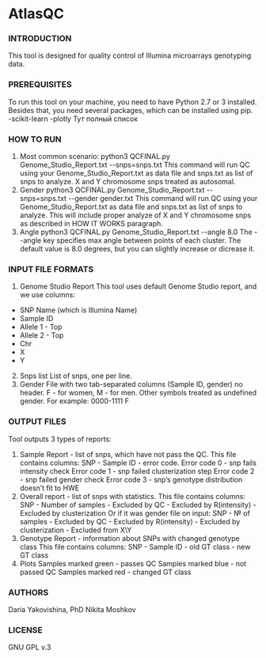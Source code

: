 # AtlasQC

### INTRODUCTION
This tool is designed for quality control of Illumina  microarrays genotyping data.


### PREREQUISITES
To run this tool on your machine, you need to have Python 2.7 or 3 installed.
Besides that, you need several packages, which can be installed using pip.
-scikit-learn
-plotly
Тут полный список

### HOW TO RUN
1. Most common scenario:
python3 QCFINAL.py Genome_Studio_Report.txt --snps=snps.txt
This command will run QC using your Genome_Studio_Report.txt as data file and
snps.txt as list of snps to analyze. X and Y chromosome snps treated as autosomal.
2. Gender
python3 QCFINAL.py Genome_Studio_Report.txt --snps=snps.txt --gender gender.txt
This command will run QC using your Genome_Studio_Report.txt as data file and
snps.txt as list of snps to analyze. This will include proper analyze of X and Y
chromosome snps as described in HOW IT WORKS paragraph.
3. Angle
python3 QCFINAL.py Genome_Studio_Report.txt --angle 8.0
The --angle key specifies max angle between points of each cluster. The default
value is 8.0 degrees, but you can slightly increase or dicrease it.

### INPUT FILE FORMATS
1. Genome Studio Report
This tool uses default Genome Studio report, and we use columns:
- SNP Name (which is Illumina Name)
- Sample ID
- Allele 1 - Top
- Allele 2 - Top
- Chr
- X
- Y
2. Snps list
List of snps, one per line.
3. Gender
File with two tab-separated columns (Sample ID, gender) no header.
F - for women, M - for men. Other symbols treated as undefined gender.
For example:
0000-1111	F

### OUTPUT FILES
Tool outputs 3 types of reports:
1. Sample Report - list of snps, which have not pass the QC.
This file contains columns:
SNP - Sample ID - error code.
Error code 0 - snp fails  intensity check 
Error code 1 - snp failed  clusterization step
Error code 2 - snp failed gender check
Error code 3 - snp’s genotype distribution doesn’t fit to HWE
2. Overall report - list of snps with statistics.
This file contains columns:
SNP - Number of samples - Excluded by QC - Excluded by R(intensity) - Excluded by clusterization
Or if it was gender file on input:
SNP - № of samples - Excluded by QC - Excluded by R(intensity) - Excluded by clusterization - Excluded from X\Y
3. Genotype Report - information about SNPs with changed genotype class
This file contains columns:
SNP - Sample ID - old GT class - new GT class
4. Plots
Samples marked green - passes QC
Samples marked blue - not passed QC
Samples marked red - changed GT class

### AUTHORS
Daria Yakovishina, PhD
Nikita Moshkov

### LICENSE
GNU GPL v.3
